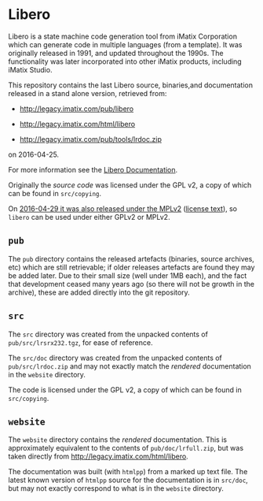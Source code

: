# Libero

Libero is a state machine code generation tool from iMatix Corporation
which can generate code in multiple languages (from a template).  It
was originally released in 1991, and updated throughout the 1990s.  The
functionality was later incorporated into other iMatix products, including
iMatix Studio.

This repository contains the last Libero source, binaries,and documentation
released in a stand alone version, retrieved from:

*  http://legacy.imatix.com/pub/libero

*  http://legacy.imatix.com/html/libero

*  http://legacy.imatix.com/pub/tools/lrdoc.zip

on 2016-04-25.

For more information see the [Libero
Documentation](https://imatix-legacy.github.io/libero/).

Originally the *source code* was licensed under the GPL v2, a copy
of which can be found in `src/copying`.

On [2016-04-29 it was also released under the
MPLv2](https://github.com/imatix-legacy/license) ([license
text](https://imatix-legacy.github.io/license/MPLv2.html)), so `libero` can
be used under either GPLv2 or MPLv2.

## `pub`

The `pub` directory contains the released artefacts (binaries, source
archives, etc) which are still retrievable; if older releases artefacts
are found they may be added later.  Due to their small size (well under
1MB each), and the fact that development ceased many years ago (so there
will not be growth in the archive), these are added directly into the
git repository.

## `src`

The `src` directory was created from the unpacked contents of
`pub/src/lrsrx232.tgz`, for ease of reference.  

The `src/doc` directory was created from the unpacked contents of
`pub/src/lrdoc.zip` and may not exactly match the *rendered*
documentation in the `website` directory.

The code is licensed under the GPL v2, a copy of which can be found in
`src/copying`.

## `website`

The `website` directory contains the *rendered* documentation.  This
is approximately equivalent to the contents of `pub/doc/lrfull.zip`, but
was taken directly from http://legacy.imatix.com/html/libero.

The documentation was built (with `htmlpp`) from a marked up text file.
The latest known version of `htmlpp` source for the documentation is
in `src/doc`, but may not exactly correspond to what is in the `website`
directory.
